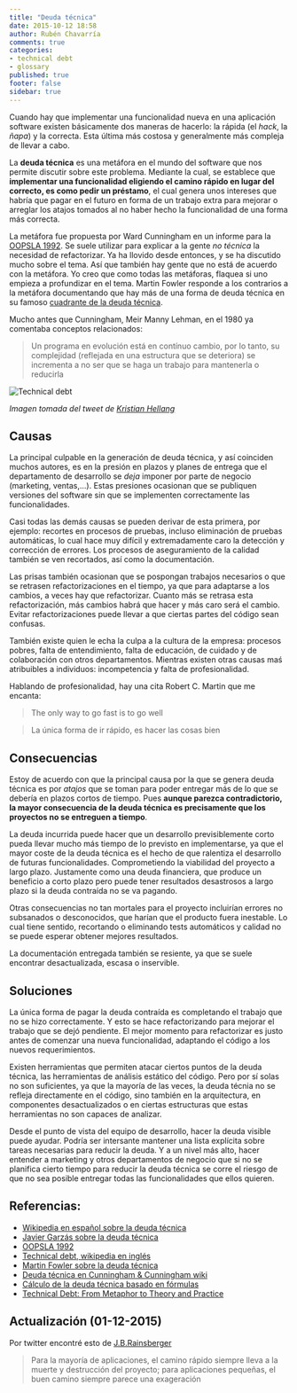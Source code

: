 ```yaml
---
title: "Deuda técnica"
date: 2015-10-12 18:58
author: Rubén Chavarría
comments: true
categories: 
- technical debt
- glossary
published: true
footer: false
sidebar: true
---
```


Cuando hay que implementar una funcionalidad nueva en una aplicación software
existen básicamente dos maneras de hacerlo: la rápida (el *hack*, la *ñapa*) y
la correcta. Esta última más costosa y generalmente más compleja de llevar a
cabo.

La **deuda técnica** es una metáfora en el mundo del software que nos permite
discutir sobre este problema. Mediante la cual, se establece que **implementar
una funcionalidad eligiendo el camino rápido en lugar del correcto, es como
pedir un préstamo**, el cual genera unos intereses que habría que pagar en el
futuro en forma de un trabajo extra para mejorar o arreglar los atajos tomados
al no haber hecho la funcionalidad de una forma más correcta.

<!-- more -->

La metáfora fue propuesta por Ward Cunningham en un informe para la
[OOPSLA 1992]. Se suele utilizar para explicar a la gente *no técnica* la necesidad de
refactorizar. Ya ha llovido desde entonces, y se ha discutido mucho sobre el
tema. Así que también hay gente que no está de acuerdo con la metáfora. Yo creo
que como todas las metáforas, flaquea si uno empieza a profundizar en el tema.
Martin Fowler responde a los contrarios a la metáfora documentando que hay más
de una forma de deuda técnica en su famoso [cuadrante de la deuda técnica].

Mucho antes que Cunningham, Meir Manny Lehman, en el 1980 ya comentaba
conceptos relacionados:

> Un programa en evolución está en contínuo cambio, por lo tanto, su
complejidad (reflejada en una estructura que se deteriora) se incrementa a no
ser que se haga un trabajo para mantenerla o reducirla

![Technical debt](/images/2015/technical-debt.jpg)

*Imagen tomada del tweet de [Kristian Hellang](https://twitter.com/khellang/status/626716128379830273)*

## Causas

La principal culpable en la generación de deuda técnica, y así coinciden muchos
autores, es en la presión en plazos y planes de entrega que el departamento de
desarrollo se *deja* imponer por parte de negocio (marketing, ventas,...).
Estas presiones ocasionan que se publiquen versiones del software sin que se
implementen correctamente las funcionalidades.

Casi todas las demás causas se pueden derivar de esta primera, por ejemplo: recortes
en procesos de pruebas, incluso eliminación de pruebas automáticas, lo cual
hace muy difícil y extremadamente caro la detección y corrección de errores.
Los procesos de aseguramiento de la calidad también se ven recortados, así como
la documentación.

Las prisas también ocasionan que se pospongan trabajos necesarios o que se
retrasen refactorizaciones en el tiempo, ya que para adaptarse a los cambios, a
veces hay que refactorizar. Cuanto más se retrasa esta refactorización, más
cambios habrá que hacer y más caro será el cambio. Evitar refactorizaciones
puede llevar a que ciertas partes del código sean confusas.

También existe quien le echa la culpa a la cultura de la empresa: procesos
pobres, falta de entendimiento, falta de educación, de cuidado y de
colaboración con otros departamentos. Mientras existen otras causas maś
atribuibles a individuos: incompetencia y falta de profesionalidad.

Hablando de profesionalidad, hay una cita Robert C. Martin que me encanta:

> The only way to go fast is to go well

> La única forma de ir rápido, es hacer las cosas bien

## Consecuencias

Estoy de acuerdo con que la principal causa por la que se genera deuda técnica
es por *atajos* que se toman para poder entregar más de lo que se debería en
plazos cortos de tiempo. Pues **aunque parezca contradictorio, la mayor
consecuencia de la deuda técnica es precisamente que los proyectos no se
entreguen a tiempo**.

La deuda incurrida puede hacer que un desarrollo previsiblemente corto pueda
llevar mucho más tiempo de lo previsto en implementarse, ya que el mayor coste
de la deuda técnica es el hecho de que ralentiza el desarrollo de futuras
funcionalidades. Comprometiendo la viabilidad del proyecto a largo plazo.
Justamente como una deuda financiera, que produce un beneficio a corto plazo
pero puede tener resultados desastrosos a largo plazo si la deuda contraída no
se va pagando.

Otras consecuencias no tan mortales para el proyecto incluirían errores no
subsanados o desconocidos, que harían que el producto fuera inestable. Lo cual
tiene sentido, recortando o eliminando tests automáticos y calidad no se puede
esperar obtener mejores resultados.

La documentación entregada también se resiente, ya que se suele encontrar
desactualizada, escasa o inservible.

## Soluciones

La única forma de pagar la deuda contraída es completando el trabajo que no se
hizo correctamente. Y esto se hace refactorizando para mejorar el trabajo que
se dejó pendiente. El mejor momento para refactorizar es justo antes de
comenzar una nueva funcionalidad, adaptando el código a los nuevos
requerimientos.

Existen herramientas que permiten atacar ciertos puntos de la deuda técnica,
las herramientas de análisis estático del código. Pero por sí solas no son
suficientes, ya que la mayoría de las veces, la deuda técnia no se refleja
directamente en el código, sino también en la arquitectura, en componentes
desactualizados o en ciertas estructuras que estas herramientas no son capaces
de analizar.

Desde el punto de vista del equipo de desarrollo, hacer la deuda visible puede
ayudar. Podría ser intersante mantener una lista explícita sobre tareas
necesarias para reducir la deuda. Y a un nivel más alto, hacer entender a
marketing y otros departamentos de negocio que si no se planifica cierto tiempo
para reducir la deuda técnica se corre el riesgo de que no sea posible entregar
todas las funcionalidades que ellos quieren.

## Referencias:

- [Wikipedia en español sobre la deuda técnica]
- [Javier Garzás sobre la deuda técnica]
- [OOPSLA 1992]
- [Technical debt, wikipedia en inglés]
- [Martin Fowler sobre la deuda técnica]
- [Deuda técnica en Cunningham & Cunningham wiki]
- [Cálculo de la deuda técnica basado en fórmulas]
- [Technical Debt: From Metaphor to Theory and Practice]

## Actualización (01-12-2015)

Por twitter encontré esto de [J.B.Rainsberger](https://twitter.com/jbrains/status/665625243382325251)

> Para la mayoría de aplicaciones, el camino rápido siempre lleva a la muerte y
destrucción del proyecto; para aplicaciones pequeñas, el buen camino siempre
parece una exageración

[Wikipedia en español sobre la deuda técnica]: https://es.wikipedia.org/wiki/Deuda_t%C3%A9cnica
[Javier Garzás sobre la deuda técnica]: http://www.javiergarzas.com/2012/11/deuda-tecnica-2.html
[cuadrante de la deuda técnica]: http://martinfowler.com/bliki/TechnicalDebtQuadrant.html
[OOPSLA 1992]: http://c2.com/doc/oopsla92.html
[Technical debt, wikipedia en inglés]: https://en.wikipedia.org/wiki/Technical_debt
[Martin Fowler sobre la deuda técnica]: http://martinfowler.com/bliki/TechnicalDebt.html
[Deuda técnica en Cunningham & Cunningham wiki]: http://www.c2.com/cgi/wiki?TechnicalDebt
[Cálculo de la deuda técnica basado en fórmulas]: http://docs.sonarqube.org/display/SONARQUBE44/Technical+Debt+Calculation
[Technical Debt: From Metaphor to Theory and Practice]: http://www.computer.org/csdl/mags/so/2012/06/mso2012060018.html
